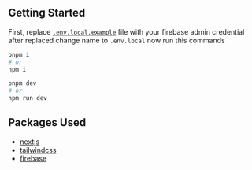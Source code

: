 ## Getting Started

First, replace [`.env.local.example`](./.env.local.example) file with your firebase admin credential after replaced change name to `.env.local` now run this commands

```sh
pnpm i
# or
npm i
```

```sh
pnpm dev
# or
npm run dev
```

## Packages Used

- [nextjs](https://nextjs.org/)
- [tailwindcss](https://tailwindcss.com/)
- [firebase](https://firebase.google.com/)

<!-- im so sorry -->
